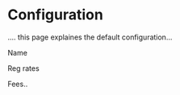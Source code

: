 # Configuration

.... this page explaines the default configuration...



Name

Reg rates

Fees..&#x20;

